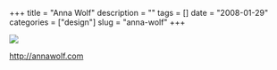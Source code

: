 +++
title = "Anna Wolf"
description = ""
tags = []
date = "2008-01-29"
categories = ["design"]
slug = "anna-wolf"
+++


 

  <div id="screens-thumbs" class="clearfix">
    <div class="txt-center" id="design-submission"><a href="http://annawolf.com/"><img id='bluga-thumbnail-999' class='bluga-thumbnail large' src='//media.konigi.com/bluga/
wt47f2810dc2b15_0.jpg'/></a></div>  
  </div>   
<p><a href="http://annawolf.com/">http://annawolf.com</a></p>




